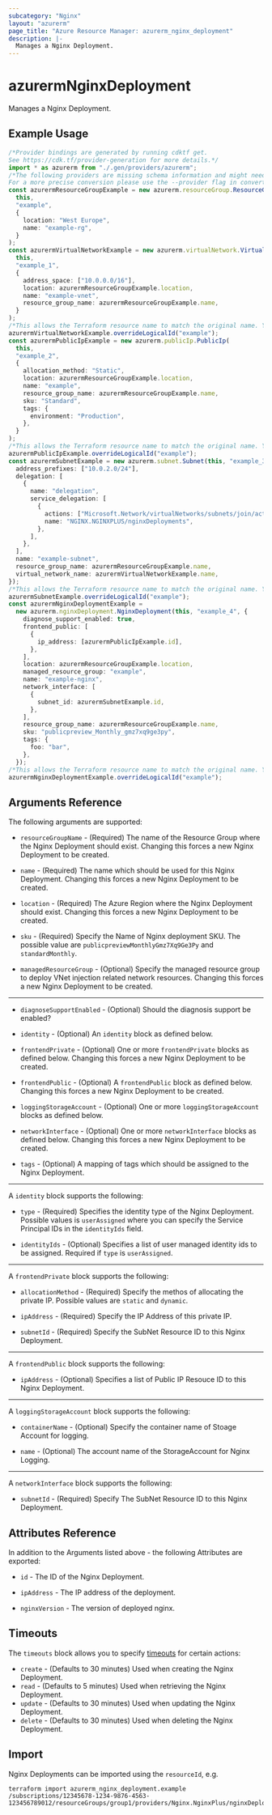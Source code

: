 ```yaml
---
subcategory: "Nginx"
layout: "azurerm"
page_title: "Azure Resource Manager: azurerm_nginx_deployment"
description: |-
  Manages a Nginx Deployment.
---
```


# azurermNginxDeployment

Manages a Nginx Deployment.

## Example Usage

```typescript
/*Provider bindings are generated by running cdktf get.
See https://cdk.tf/provider-generation for more details.*/
import * as azurerm from "./.gen/providers/azurerm";
/*The following providers are missing schema information and might need manual adjustments to synthesize correctly: azurerm.
For a more precise conversion please use the --provider flag in convert.*/
const azurermResourceGroupExample = new azurerm.resourceGroup.ResourceGroup(
  this,
  "example",
  {
    location: "West Europe",
    name: "example-rg",
  }
);
const azurermVirtualNetworkExample = new azurerm.virtualNetwork.VirtualNetwork(
  this,
  "example_1",
  {
    address_space: ["10.0.0.0/16"],
    location: azurermResourceGroupExample.location,
    name: "example-vnet",
    resource_group_name: azurermResourceGroupExample.name,
  }
);
/*This allows the Terraform resource name to match the original name. You can remove the call if you don't need them to match.*/
azurermVirtualNetworkExample.overrideLogicalId("example");
const azurermPublicIpExample = new azurerm.publicIp.PublicIp(
  this,
  "example_2",
  {
    allocation_method: "Static",
    location: azurermResourceGroupExample.location,
    name: "example",
    resource_group_name: azurermResourceGroupExample.name,
    sku: "Standard",
    tags: {
      environment: "Production",
    },
  }
);
/*This allows the Terraform resource name to match the original name. You can remove the call if you don't need them to match.*/
azurermPublicIpExample.overrideLogicalId("example");
const azurermSubnetExample = new azurerm.subnet.Subnet(this, "example_3", {
  address_prefixes: ["10.0.2.0/24"],
  delegation: [
    {
      name: "delegation",
      service_delegation: [
        {
          actions: ["Microsoft.Network/virtualNetworks/subnets/join/action"],
          name: "NGINX.NGINXPLUS/nginxDeployments",
        },
      ],
    },
  ],
  name: "example-subnet",
  resource_group_name: azurermResourceGroupExample.name,
  virtual_network_name: azurermVirtualNetworkExample.name,
});
/*This allows the Terraform resource name to match the original name. You can remove the call if you don't need them to match.*/
azurermSubnetExample.overrideLogicalId("example");
const azurermNginxDeploymentExample =
  new azurerm.nginxDeployment.NginxDeployment(this, "example_4", {
    diagnose_support_enabled: true,
    frontend_public: [
      {
        ip_address: [azurermPublicIpExample.id],
      },
    ],
    location: azurermResourceGroupExample.location,
    managed_resource_group: "example",
    name: "example-nginx",
    network_interface: [
      {
        subnet_id: azurermSubnetExample.id,
      },
    ],
    resource_group_name: azurermResourceGroupExample.name,
    sku: "publicpreview_Monthly_gmz7xq9ge3py",
    tags: {
      foo: "bar",
    },
  });
/*This allows the Terraform resource name to match the original name. You can remove the call if you don't need them to match.*/
azurermNginxDeploymentExample.overrideLogicalId("example");

```

## Arguments Reference

The following arguments are supported:

*   `resourceGroupName` - (Required) The name of the Resource Group where the Nginx Deployment should exist. Changing this forces a new Nginx Deployment to be created.

*   `name` - (Required) The name which should be used for this Nginx Deployment. Changing this forces a new Nginx Deployment to be created.

*   `location` - (Required) The Azure Region where the Nginx Deployment should exist. Changing this forces a new Nginx Deployment to be created.

*   `sku` - (Required) Specify the Name of Nginx deployment SKU. The possible value are `publicpreviewMonthlyGmz7Xq9Ge3Py` and `standardMonthly`.

*   `managedResourceGroup` - (Optional) Specify the managed resource group to deploy VNet injection related network resources. Changing this forces a new Nginx Deployment to be created.

***

*   `diagnoseSupportEnabled` - (Optional) Should the diagnosis support be enabled?

*   `identity` - (Optional) An `identity` block as defined below.

*   `frontendPrivate` - (Optional) One or more `frontendPrivate` blocks as defined below. Changing this forces a new Nginx Deployment to be created.

*   `frontendPublic` - (Optional) A `frontendPublic` block as defined below. Changing this forces a new Nginx Deployment to be created.

*   `loggingStorageAccount` - (Optional) One or more `loggingStorageAccount` blocks as defined below.

*   `networkInterface` - (Optional) One or more `networkInterface` blocks as defined below. Changing this forces a new Nginx Deployment to be created.

*   `tags` - (Optional) A mapping of tags which should be assigned to the Nginx Deployment.

***

A `identity` block supports the following:

*   `type` - (Required) Specifies the identity type of the Nginx Deployment. Possible values is `userAssigned` where you can specify the Service Principal IDs in the `identityIds` field.

*   `identityIds` - (Optional) Specifies a list of user managed identity ids to be assigned. Required if `type` is `userAssigned`.

***

A `frontendPrivate` block supports the following:

*   `allocationMethod` - (Required) Specify the methos of allocating the private IP. Possible values are `static` and `dynamic`.

*   `ipAddress` - (Required) Specify the IP Address of this private IP.

*   `subnetId` - (Required) Specify the SubNet Resource ID to this Nginx Deployment.

***

A `frontendPublic` block supports the following:

* `ipAddress` - (Optional) Specifies a list of Public IP Resouce ID to this Nginx Deployment.

***

A `loggingStorageAccount` block supports the following:

*   `containerName` - (Optional) Specify the container name of Stoage Account for logging.

*   `name` - (Optional) The account name of the StorageAccount for Nginx Logging.

***

A `networkInterface` block supports the following:

* `subnetId` - (Required) Specify The SubNet Resource ID to this Nginx Deployment.

## Attributes Reference

In addition to the Arguments listed above - the following Attributes are exported:

*   `id` - The ID of the Nginx Deployment.

*   `ipAddress` - The IP address of the deployment.

*   `nginxVersion` - The version of deployed nginx.

## Timeouts

The `timeouts` block allows you to specify [timeouts](https://www.terraform.io/language/resources/syntax#operation-timeouts) for certain actions:

* `create` - (Defaults to 30 minutes) Used when creating the Nginx Deployment.
* `read` - (Defaults to 5 minutes) Used when retrieving the Nginx Deployment.
* `update` - (Defaults to 30 minutes) Used when updating the Nginx Deployment.
* `delete` - (Defaults to 30 minutes) Used when deleting the Nginx Deployment.

## Import

Nginx Deployments can be imported using the `resourceId`, e.g.

```console
terraform import azurerm_nginx_deployment.example /subscriptions/12345678-1234-9876-4563-123456789012/resourceGroups/group1/providers/Nginx.NginxPlus/nginxDeployments/dep1
```
